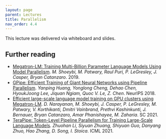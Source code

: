 ```yaml
---
layout: page
parent: Lectures
title: Parallelism
nav_order: 4.4
---
```

This lecture was delivered via whiteboard and slides.

## Further reading

- [Megatron-LM: Training Multi-Billion Parameter Language Models Using Model Parallelism](https://arxiv.org/pdf/1909.08053.pdf). *M. Shoeybi, M. Patwary, Raul Puri, P. LeGresley, J. Casper, Bryan Catanzaro*. 2019.
- [GPipe: Efficient Training of Giant Neural Networks using Pipeline Parallelism](https://arxiv.org/pdf/1811.06965.pdf). *Yanping Huang, Yonglong Cheng, Dehao Chen, HyoukJoong Lee, Jiquan Ngiam, Quoc V. Le, Z. Chen*. NeurIPS 2018.
- [Efficient large-scale language model training on GPU clusters using Megatron-LM](https://arxiv.org/pdf/2104.04473.pdf). *D. Narayanan, M. Shoeybi, J. Casper, P. LeGresley, M. Patwary, V. Korthikanti, Dmitri Vainbrand, Prethvi Kashinkunti, J. Bernauer, Bryan Catanzaro, Amar Phanishayee, M. Zaharia*. SC 2021.
- [TeraPipe: Token-Level Pipeline Parallelism for Training Large-Scale Language Models](https://arxiv.org/pdf/2102.07988.pdf). *Zhuohan Li, Siyuan Zhuang, Shiyuan Guo, Danyang Zhuo, Hao Zhang, D. Song, I. Stoica*. ICML 2021.
